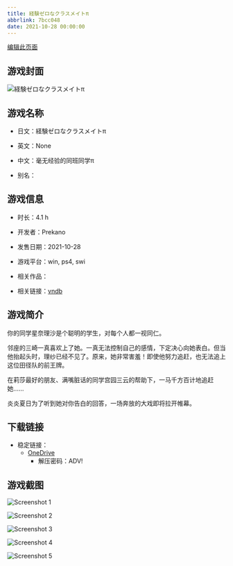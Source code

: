 ```yaml
---
title: 経験ゼロなクラスメイトπ
abbrlink: 7bcc048
date: 2021-10-28 00:00:00
---
```

[编辑此页面](https://github.com/ACG-3/ADV3-source/blob/main/source/_posts/games/%E7%B5%8C%E9%A8%93%E3%82%BC%E3%83%AD%E3%81%AA%E3%82%AF%E3%83%A9%E3%82%B9%E3%83%A1%E3%82%A4%E3%83%88%CF%80.md)

## 游戏封面

![経験ゼロなクラスメイトπ](https://pan.timero.xyz/d/onedrive/img_lib_001/%E7%B5%8C%E9%A8%93%E3%82%BC%E3%83%AD%E3%81%AA%E3%82%AF%E3%83%A9%E3%82%B9%E3%83%A1%E3%82%A4%E3%83%88%CF%80_cover.avif)


## 游戏名称

- 日文：経験ゼロなクラスメイトπ
- 英文：None
- 中文：毫无经验的同班同学π

- 别名：


## 游戏信息

- 时长：4.1 h
- 开发者：Prekano
- 发售日期：2021-10-28
- 游戏平台：win, ps4, swi
- 相关作品：

- 相关链接：[vndb](https://vndb.org/v31471)


## 游戏简介

你的同学星奈理沙是个聪明的学生，对每个人都一视同仁。

邻座的三崎一真喜欢上了她。一真无法控制自己的感情，下定决心向她表白。但当他抬起头时，理纱已经不见了。原来，她非常害羞！即使他努力追赶，也无法追上这位田径队的前王牌。

在莉莎最好的朋友、满嘴脏话的同学宫园三云的帮助下，一马千方百计地追赶她......

炎炎夏日为了听到她对你告白的回答，一场奔放的大戏即将拉开帷幕。




## 下载链接

- 稳定链接：
    - [OneDrive](https://pan.timero.xyz/onedrive/adv_lib_001/%E7%B5%8C%E9%A8%93%E3%82%BC%E3%83%AD%E3%81%AA%E3%82%AF%E3%83%A9%E3%82%B9%E3%83%A1%E3%82%A4%E3%83%88%CF%80)
        - 解压密码：ADV!



## 游戏截图


![Screenshot 1](https://pan.timero.xyz/d/onedrive/img_lib_001/%E7%B5%8C%E9%A8%93%E3%82%BC%E3%83%AD%E3%81%AA%E3%82%AF%E3%83%A9%E3%82%B9%E3%83%A1%E3%82%A4%E3%83%88%CF%80_Screenshot_1.avif)

![Screenshot 2](https://pan.timero.xyz/d/onedrive/img_lib_001/%E7%B5%8C%E9%A8%93%E3%82%BC%E3%83%AD%E3%81%AA%E3%82%AF%E3%83%A9%E3%82%B9%E3%83%A1%E3%82%A4%E3%83%88%CF%80_Screenshot_2.avif)

![Screenshot 3](https://pan.timero.xyz/d/onedrive/img_lib_001/%E7%B5%8C%E9%A8%93%E3%82%BC%E3%83%AD%E3%81%AA%E3%82%AF%E3%83%A9%E3%82%B9%E3%83%A1%E3%82%A4%E3%83%88%CF%80_Screenshot_3.avif)

![Screenshot 4](https://pan.timero.xyz/d/onedrive/img_lib_001/%E7%B5%8C%E9%A8%93%E3%82%BC%E3%83%AD%E3%81%AA%E3%82%AF%E3%83%A9%E3%82%B9%E3%83%A1%E3%82%A4%E3%83%88%CF%80_Screenshot_4.avif)

![Screenshot 5](https://pan.timero.xyz/d/onedrive/img_lib_001/%E7%B5%8C%E9%A8%93%E3%82%BC%E3%83%AD%E3%81%AA%E3%82%AF%E3%83%A9%E3%82%B9%E3%83%A1%E3%82%A4%E3%83%88%CF%80_Screenshot_5.avif)

